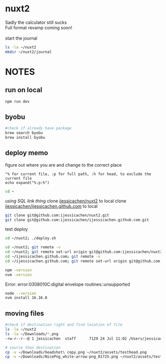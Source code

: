 # nuxt2
Sadly the calculator still sucks <br>
Full format revamp coming soon!
<br><br>
start the journal
```bash
ls -la ~/nuxt2
mkdir ~/nuxt2/journal
```

# NOTES
## run on local
```bash
npm run dev
```

## byobu
```bash
#check if already have package
brew search byobu
brew install byobu
```


## deploy memo

figure out where you are and change to the correct place

```vim
"% for current file, :p for full path, :h for head, to exclude the current file
echo expand("%:p:h") 
```
```bash
cd ~
```

*using SQL link thing*
clone [ijessicachen/nuxt2](https://github.com/ijessicachen/nuxt2) to local
clone [ijessicachen/ijessicachen.github.com](https://github.com/ijessicachen/ijessicachen.github.com) to local

```bash
git clone git@github.com:ijessicachen/nuxt2.git
git clone git@github.com:ijessicachen/ijessicachen.github.com.git
```

test deploy
```bash
cd ~/nuxt2; ./deploy.sh

cd ~/nuxt2; git remote -v 
cd ~/nuxt2; git remote set-url origin git@github.com:ijessicachen/nuxt2.git
cd ~/ijessicachen.github.com; git remote -v
cd ~/ijessicachen.github.com; git remote set-url origin git@github.com:ijessicachen/ijessicachen.github.com.git

npm -version
nvm -version
```

Error: error:0308010C:digital envelope routines::unsupported
```bash
node --version
nvm install 16.16.0
```

## moving files

```bash
#check if destination right and find location of file
ls -la ~/nuxt2
ls -la ~/Downloads/*.png
-rw-r--r--@ 1 jessicachen  staff      7129 24 Jul 11:02 /Users/jessicachen/Downloads/

# source then destination
cp -v ~/Downloads/headshot\ copy.png ~/nuxt2/assets/testhead.png
cp -v ~/Downloads/NicePng_white-arrow-png_81725.png ~/nuxt2/assets/testhead.png

```

